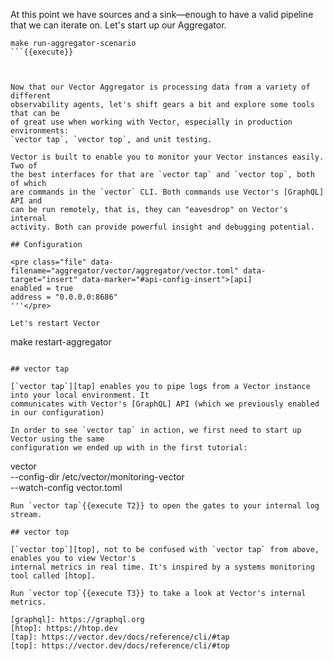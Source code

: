 At this point we have sources and a sink—enough to have a valid pipeline that we can iterate on.
Let's start up our Aggregator.

```
make run-aggregator-scenario
```{{execute}}



Now that our Vector Aggregator is processing data from a variety of different
observability agents, let's shift gears a bit and explore some tools that can be
of great use when working with Vector, especially in production environments:
`vector tap`, `vector top`, and unit testing.

Vector is built to enable you to monitor your Vector instances easily. Two of
the best interfaces for that are `vector tap` and `vector top`, both of which
are commands in the `vector` CLI. Both commands use Vector's [GraphQL] API and
can be run remotely, that is, they can "eavesdrop" on Vector's internal
activity. Both can provide powerful insight and debugging potential.

## Configuration

<pre class="file" data-filename="aggregator/vector/aggregator/vector.toml" data-target="insert" data-marker="#api-config-insert">[api]
enabled = true
address = "0.0.0.0:8686"
'''</pre>

Let's restart Vector

````
make restart-aggregator
```{{execute interrupt}}

## vector tap

[`vector tap`][tap] enables you to pipe logs from a Vector instance into your local environment. It
communicates with Vector's [GraphQL] API (which we previously enabled in our configuration)

In order to see `vector tap` in action, we first need to start up Vector using the same
configuration we ended up with in the first tutorial:
````

vector\
--config-dir /etc/vector/monitoring-vector\
--watch-config vector.toml

```{{execute interrupt}}
Run `vector tap`{{execute T2}} to open the gates to your internal log stream.

## vector top

[`vector top`][top], not to be confused with `vector tap` from above, enables you to view Vector's
internal metrics in real time. It's inspired by a systems monitoring tool called [htop].

Run `vector top`{{execute T3}} to take a look at Vector's internal metrics.

[graphql]: https://graphql.org
[htop]: https://htop.dev
[tap]: https://vector.dev/docs/reference/cli/#tap
[top]: https://vector.dev/docs/reference/cli/#top
```
